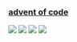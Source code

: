 ### [advent of code](https://adventofcode.com/)
![](https://img.shields.io/badge/day%20📅-16-blue)
![](https://img.shields.io/badge/stars%20⭐-26-yellow)
![](https://img.shields.io/badge/days%20completed-13-red)
![](https://github.com/KeeeN/KeeeN/actions/workflows/update_AOC_badges.yml/badge.svg)
